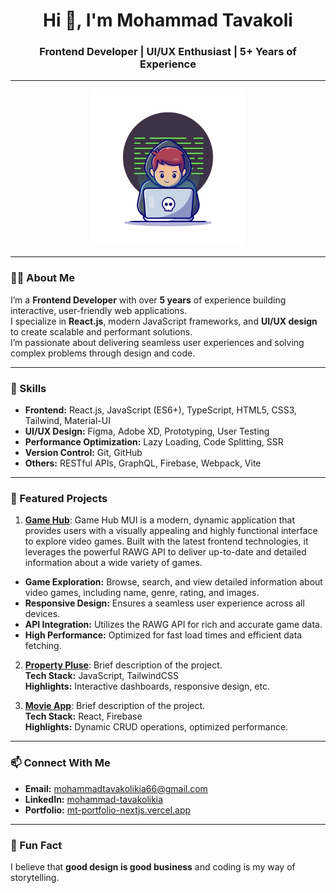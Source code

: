 <h1 align="center">Hi 👋, I'm Mohammad Tavakoli </h1>
<h3 align="center">
  Frontend Developer | UI/UX Enthusiast | 5+ Years of Experience
</h3>

---

<p align="center">
    <img src="./repo-image.webp" alt="Banner" width="250" />
</p>

---

### 🧑‍💻 About Me
I’m a **Frontend Developer** with over **5 years** of experience building interactive, user-friendly web applications.  
I specialize in **React.js**, modern JavaScript frameworks, and **UI/UX design** to create scalable and performant solutions.  
I’m passionate about delivering seamless user experiences and solving complex problems through design and code.

---

### 🚀 Skills
- **Frontend:** React.js, JavaScript (ES6+), TypeScript, HTML5, CSS3, Tailwind, Material-UI  
- **UI/UX Design:** Figma, Adobe XD, Prototyping, User Testing  
- **Performance Optimization:** Lazy Loading, Code Splitting, SSR  
- **Version Control:** Git, GitHub  
- **Others:** RESTful APIs, GraphQL, Firebase, Webpack, Vite  

---

### 🌟 Featured Projects
1. [**Game Hub**](https://github.com/MTavakolikia/game-hub-mui): Game Hub MUI is a modern, dynamic application that provides users with a visually appealing and highly functional interface to explore video games. Built with the latest frontend technologies, it leverages the powerful RAWG API to deliver up-to-date and detailed information about a wide variety of games.  

- **Game Exploration:** Browse, search, and view detailed information about video games, including name, genre, rating, and images.  
- **Responsive Design:** Ensures a seamless user experience across all devices.  
- **API Integration:** Utilizes the RAWG API for rich and accurate game data.  
- **High Performance:** Optimized for fast load times and efficient data fetching.  

2. [**Property Pluse**](https://github.com/MTavakolikia/property-pulse): Brief description of the project.  
   **Tech Stack:** JavaScript, TailwindCSS  
   **Highlights:** Interactive dashboards, responsive design, etc.

3. [**Movie App**](https://github.com/MTavakolikia/movie-app): Brief description of the project.  
   **Tech Stack:** React, Firebase  
   **Highlights:** Dynamic CRUD operations, optimized performance.

---

### 📫 Connect With Me
- **Email:** [mohammadtavakolikia66@gmail.com](mailto:mohammadtavakolikia66@gmail.com)  
- **LinkedIn:** [mohammad-tavakolikia](https://linkedin.com/in/mohammad-tavakolikia)  
- **Portfolio:** [mt-portfolio-nextjs.vercel.app](https://mt-portfolio-nextjs.vercel.app)  

---

### 🌈 Fun Fact
I believe that **good design is good business** and coding is my way of storytelling.
